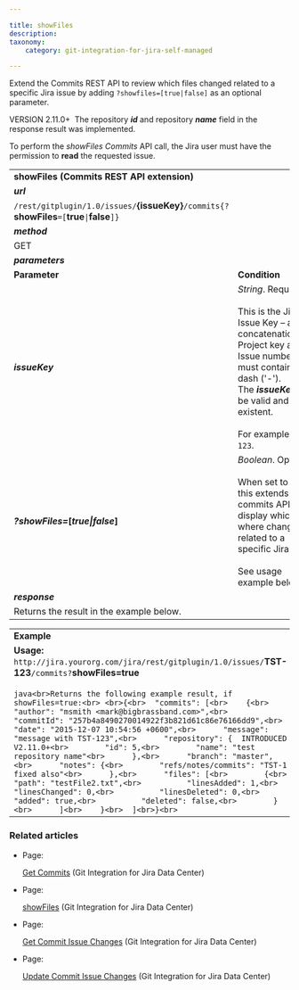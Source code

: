 ```yaml
---

title: showFiles
description:
taxonomy:
    category: git-integration-for-jira-self-managed

---
```

Extend the Commits REST API to review which files changed related to a specific Jira issue by adding `?showfiles=[true|false]` as an optional parameter.

VERSION 2.11.0+  The repository _**id**_ and repository _**name**_ field in the response result was implemented.

To perform the _showFiles Commits_ API call, the Jira user must have the permission to **read** the requested issue.

|     |     |
| --- | --- |
| **showFiles (Commits REST API extension)** |     |
| _**url**_ |     |
| `/rest/gitplugin/1.0/issues/`**{issueKey}**`/commits{?`**showFiles**`=[`**true**`\|`**false**`]}` |     |
| _**method**_ |     |
| GET |     |
| _**parameters**_ |     |
| **Parameter** | **Condition** |
| _**issueKey**_ | _String_. Required.<br><br>This is the Jira Issue Key – a concatenation of Project key and Issue number. It must contain a dash ('-'). The _**issueKey**_ must be valid and existent.<br><br>For example: `TST-123`. |
| _**?showFiles=**_**\[**_**true\|false**_**\]** | _Boolean_. Optional.<br><br>When set to _**true**_, this extends the commits API to display which files where changed related to a specific Jira issue.<br><br>See usage example below. |
| _**response**_ |     |
| Returns the result in the example below. |     |

|     |
| --- |
| **Example** |
| **Usage:**  <br>`http://jira.yourorg.com/jira/rest/gitplugin/1.0/issues/`**TST-123**`/commits?`**showFiles=true**<br><br>```java<br>Returns the following example result, if showFiles=true:<br> <br>{<br>  "commits": [<br>    {<br>      "author": "msmith <mark@bigbrassband.com>",<br>      "commitId": "257b4a8490270014922f3b821d61c86e76166dd9",<br>      "date": "2015-12-07 10:54:56 +0600",<br>      "message": "message with TST-123",<br>      "repository": {  INTRODUCED V2.11.0+<br>        "id": 5,<br>        "name": "test repository name"<br>      },<br>      "branch": "master",<br>      "notes": {<br>        "refs/notes/commits": "TST-1 fixed also"<br>      },<br>      "files": [<br>        {<br>          "path": "testFile2.txt",<br>          "linesAdded": 1,<br>          "linesChanged": 0,<br>          "linesDeleted": 0,<br>          "added": true,<br>          "deleted": false,<br>        }<br>      ]<br>    }<br>  ]<br>}<br>``` |

### Related articles

*   Page:

    [Get Commits](/git-integration-for-jira-self-managed/Get-Commits) (Git Integration for Jira Data Center)

*   Page:

    [showFiles](/git-integration-for-jira-self-managed/showFiles) (Git Integration for Jira Data Center)

*   Page:

    [Get Commit Issue Changes](/wiki/spaces/GIJDC/pages/380797314/Get+Commit+Issue+Changes) (Git Integration for Jira Data Center)

*   Page:

    [Update Commit Issue Changes](/wiki/spaces/GIJDC/pages/380699298/Update+Commit+Issue+Changes) (Git Integration for Jira Data Center)